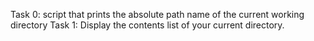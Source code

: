 Task 0: script that prints the absolute path name of the current working directory
Task 1: Display the contents list of your current directory.

